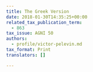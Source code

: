 ```yaml
---
title: The Greek Version
date: 2018-01-30T14:35:25+00:00
related_tax_publication_term:
  - 863
tax_issue: AGNI 50
authors:
  - profile/victor-pelevin.md
tax_format: Print
translators: []

---
```


